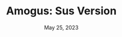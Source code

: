 ---
layout: gbc
title: "Amogus: Sus Version"
categories:
 - approved
 - gbc
 - universal
 - safe
tags:
- amogus
- romhack
- pokemon-gold
date: May 25, 2023
permalink: /games/amogus-sus-version/play/details
publisher: susieQ
description: "'Amogus: Sus Version' is a ROM hack of Pokémon Gold Version: What if Pokémon were sus? Discover the world of Susmon, in which magical little creatures walk amogus." 
gid: amogus-sus-version
edition: us
---